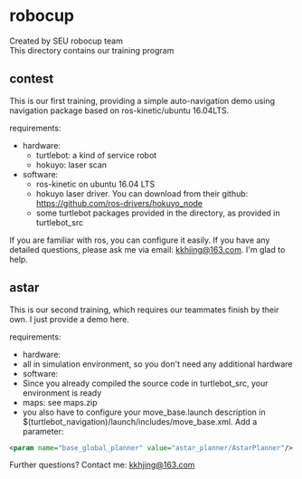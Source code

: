 # robocup
Created by SEU robocup team  
This directory contains our training program

## contest
This is our first training, providing a simple auto-navigation demo using navigation package based on ros-kinetic/ubuntu 16.04LTS.  

 requirements:
- hardware:
  - turtlebot: a kind of service robot
  - hokuyo: laser scan
- software:
  - ros-kinetic on ubuntu 16.04 LTS
  - hokuyo laser driver. You can download from their github: https://github.com/ros-drivers/hokuyo_node
  - some turtlebot packages provided in the directory, as provided in turtlebot_src

If you are familiar with ros, you can configure it easily. If you have any detailed questions, please ask me via email:
kkhjing@163.com. I'm glad to help.

## astar
This is our second training, which requires our teammates finish by their own. I just provide a demo here. 

requirements:
- hardware:
 - all in simulation environment, so you don't need any additional hardware
- software:
 - Since you already compiled the source code in turtlebot_src, your environment is ready
 - maps: see maps.zip
 - you also have to configure your move_base.launch description in $(turtlebot_navigation)/launch/includes/move_base.xml. Add a parameter:  
 ```xml
 <param name="base_global_planner" value="astar_planner/AstarPlanner"/>
 ```
 
 Further questions? Contact me: kkhjing@163.com
